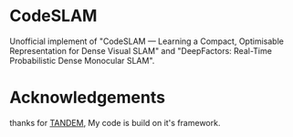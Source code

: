 # CodeSLAM
Unofficial implement of "CodeSLAM — Learning a Compact, Optimisable Representation for Dense Visual SLAM" 
and "DeepFactors: Real-Time Probabilistic Dense Monocular SLAM".



# Acknowledgements
thanks for [TANDEM](https://github.com/tum-vision/tandem.git), My code is build on it's framework.